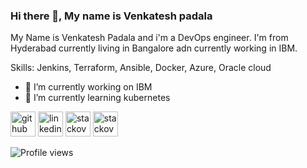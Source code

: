 ### Hi there 👋, My name is Venkatesh padala
My Name is Venkatesh Padala and i'm a DevOps engineer. I'm from Hyderabad currently living in Bangalore adn currently working in IBM.

Skills: Jenkins, Terraform, Ansible, Docker, Azure, Oracle cloud

- 🔭 I’m currently working on IBM 
- 🌱 I’m currently learning kubernetes 


[<img src='https://cdn.jsdelivr.net/npm/simple-icons@3.0.1/icons/github.svg' alt='github' height='40'>](https://github.com/v-padala)  [<img src='https://cdn.jsdelivr.net/npm/simple-icons@3.0.1/icons/linkedin.svg' alt='linkedin' height='40'>](https://www.linkedin.com/in/venkatesh-padala-49680452/)  [<img src='https://cdn.jsdelivr.net/npm/simple-icons@3.0.1/icons/stackoverflow.svg' alt='stackoverflow' height='40'>](https://stackoverflow.com/users/14239332)  [<img src='https://cdn.jsdelivr.net/npm/simple-icons@3.0.1/icons/stackoverflow.svg' alt='stackoverflow' height='40'>](https://hub.docker.com/u/vpadala5)  


![Profile views](https://gpvc.arturio.dev/v-padala)  
